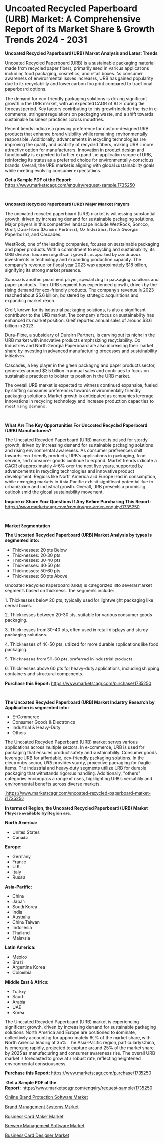 <p><h1>Uncoated Recycled Paperboard (URB) Market: A Comprehensive Report of its Market Share & Growth Trends 2024 - 2031</h1></p><p><strong>Uncoated Recycled Paperboard (URB) Market Analysis and Latest Trends</strong></p>
<p><p>Uncoated Recycled Paperboard (URB) is a sustainable packaging material made from recycled paper fibers, primarily used in various applications including food packaging, cosmetics, and retail boxes. As consumer awareness of environmental issues increases, URB has gained popularity due to its recyclability and lower carbon footprint compared to traditional paperboard options. </p><p>The demand for eco-friendly packaging solutions is driving significant growth in the URB market, with an expected CAGR of 8.1% during the forecast period. Key factors contributing to this growth include the rise in e-commerce, stringent regulations on packaging waste, and a shift towards sustainable business practices across industries. </p><p>Recent trends indicate a growing preference for custom-designed URB products that enhance brand visibility while remaining environmentally responsible. Additionally, advancements in recycling technologies are improving the quality and usability of recycled fibers, making URB a more attractive option for manufacturers. Innovation in product design and functionality is expected to further expand the application scope of URB, reinforcing its status as a preferred choice for environmentally-conscious brands. Overall, the URB market is aligning with global sustainability goals while meeting evolving consumer expectations.</p></p>
<p><strong>Get a Sample PDF of the Report:&nbsp;</strong> <a href="https://www.marketscagr.com/enquiry/request-sample/1735250?utm_campaign=1832&utm_medium=2&utm_source=Github&utm_content=ia&utm_term=18122024&utm_id=uncoated-recycled-paperboard-urb">https://www.marketscagr.com/enquiry/request-sample/1735250</a></p>
<p>&nbsp;</p>
<p><strong>Uncoated Recycled Paperboard (URB) Major Market Players</strong></p>
<p><p>The uncoated recycled paperboard (URB) market is witnessing substantial growth, driven by increasing demand for sustainable packaging solutions. Major players in this competitive landscape include WestRock, Sonoco, Greif, Dura-Fibre (Dunsirn Partners), Ox Industries, North Georgia Paperboard, and Cascades.</p><p>WestRock, one of the leading companies, focuses on sustainable packaging and paper products. With a commitment to recycling and sustainability, its URB division has seen significant growth, supported by continuous investments in technology and expanding production capacity. The company's revenue for fiscal year 2023 was approximately $18 billion, signifying its strong market presence.</p><p>Sonoco is another prominent player, specializing in packaging solutions and paper products. Their URB segment has experienced growth, driven by the rising demand for eco-friendly products. The company's revenue in 2023 reached about $5.6 billion, bolstered by strategic acquisitions and expanding market reach.</p><p>Greif, known for its industrial packaging solutions, is also a significant contributor to the URB market. The company's focus on sustainability has enhanced its market position. Greif reported annual sales of around $3.6 billion in 2023.</p><p>Dura-Fibre, a subsidiary of Dunsirn Partners, is carving out its niche in the URB market with innovative products emphasizing recyclability. Ox Industries and North Georgia Paperboard are also increasing their market share by investing in advanced manufacturing processes and sustainability initiatives.</p><p>Cascades, a key player in the green packaging and paper products sector, generates around $3.5 billion in annual sales and continues to focus on sustainable practices to bolster its position in the URB market.</p><p>The overall URB market is expected to witness continued expansion, fueled by shifting consumer preferences towards environmentally friendly packaging solutions. Market growth is anticipated as companies leverage innovations in recycling technology and increase production capacities to meet rising demand.</p></p>
<p>&nbsp;</p>
<p><strong>What Are The Key Opportunities For Uncoated Recycled Paperboard (URB) Manufacturers?</strong></p>
<p><p>The Uncoated Recycled Paperboard (URB) market is poised for steady growth, driven by increasing demand for sustainable packaging solutions and rising environmental awareness. As consumer preferences shift towards eco-friendly products, URB's applications in packaging, food service, and consumer goods continue to expand. Market trends indicate a CAGR of approximately 4-6% over the next five years, supported by advancements in recycling technologies and innovative product development. Regions like North America and Europe lead in consumption, while emerging markets in Asia-Pacific exhibit significant potential due to urbanization and industrial growth. Overall, URB presents a promising outlook amid the global sustainability movement.</p></p>
<p><strong>Inquire or Share Your Questions If Any Before Purchasing This Report:</strong> <a href="https://www.marketscagr.com/enquiry/pre-order-enquiry/1735250?utm_campaign=1832&utm_medium=2&utm_source=Github&utm_content=ia&utm_term=18122024&utm_id=uncoated-recycled-paperboard-urb">https://www.marketscagr.com/enquiry/pre-order-enquiry/1735250</a></p>
<p>&nbsp;</p>
<p><strong>Market Segmentation</strong></p>
<p><strong>The Uncoated Recycled Paperboard (URB) Market Analysis by types is segmented into:</strong></p>
<p><ul><li>Thicknesses: 20 pts Below</li><li>Thicknesses: 20-30 pts</li><li>Thicknesses: 30-40 pts</li><li>Thicknesses: 40-50 pts</li><li>Thicknesses: 50-60 pts</li><li>Thicknesses: 60 pts Above</li></ul></p>
<p><p>Uncoated Recycled Paperboard (URB) is categorized into several market segments based on thickness. The segments include: </p><p>1. Thicknesses below 20 pts, typically used for lightweight packaging like cereal boxes.</p><p>2. Thicknesses between 20-30 pts, suitable for various consumer goods packaging.</p><p>3. Thicknesses from 30-40 pts, often used in retail displays and sturdy packaging solutions.</p><p>4. Thicknesses of 40-50 pts, utilized for more durable applications like food packaging.</p><p>5. Thicknesses from 50-60 pts, preferred in industrial products.</p><p>6. Thicknesses above 60 pts for heavy-duty applications, including shipping containers and structural components.</p></p>
<p><strong>Purchase this Report:&nbsp;</strong><a href="https://www.marketscagr.com/purchase/1735250?utm_campaign=1832&utm_medium=2&utm_source=Github&utm_content=ia&utm_term=18122024&utm_id=uncoated-recycled-paperboard-urb">https://www.marketscagr.com/purchase/1735250</a></p>
<p>&nbsp;</p>
<p><strong>The Uncoated Recycled Paperboard (URB) Market Industry Research by Application is segmented into:</strong></p>
<p><ul><li>E-Commerce</li><li>Consumer Goods & Electronics</li><li>Industrial & Heavy-Duty</li><li>Others</li></ul></p>
<p><p>The Uncoated Recycled Paperboard (URB) market serves various applications across multiple sectors. In e-commerce, URB is used for packaging that ensures product safety and sustainability. Consumer goods leverage URB for affordable, eco-friendly packaging solutions. In the electronics sector, URB provides sturdy, protective packaging for fragile items. The industrial and heavy-duty segments utilize URB for durable packaging that withstands rigorous handling. Additionally, "others" categories encompass a range of uses, highlighting URB’s versatility and environmental benefits across diverse markets.</p></p>
<p><a href="https://www.marketscagr.com/uncoated-recycled-paperboard-market-r1735250?utm_campaign=1832&utm_medium=2&utm_source=Github&utm_content=ia&utm_term=18122024&utm_id=uncoated-recycled-paperboard-urb">&nbsp;https://www.marketscagr.com/uncoated-recycled-paperboard-market-r1735250</a></p>
<p><strong>In terms of Region, the Uncoated Recycled Paperboard (URB) Market Players available by Region are:</strong></p>
<p>
    <p> <strong> North America: </strong>
        <ul>
            <li>United States</li>
            <li>Canada</li>
        </ul>
        </p> 
    <p> <strong> Europe: </strong>
        <ul>
            <li>Germany</li>
            <li>France</li>
            <li>U.K.</li>
            <li>Italy</li>
            <li>Russia</li>
        </ul>
        </p> 
    <p> <strong> Asia-Pacific: </strong>
        <ul>
            <li>China</li>
            <li>Japan</li>
            <li>South Korea</li>
            <li>India</li>
            <li>Australia</li>
            <li>China Taiwan</li>
            <li>Indonesia</li>
            <li>Thailand</li>
            <li>Malaysia</li>
        </ul>
        </p> 
    <p> <strong> Latin America: </strong>
        <ul>
            <li>Mexico</li>
            <li>Brazil</li>
            <li>Argentina Korea</li>
            <li>Colombia</li>
        </ul>
        </p> 
    <p> <strong> Middle East & Africa: </strong>
        <ul>
            <li>Turkey</li>
            <li>Saudi</li>
            <li>Arabia</li>
            <li>UAE</li>
            <li>Korea</li>
        </ul>
    </p>
    </p>
<p><p>The Uncoated Recycled Paperboard (URB) market is experiencing significant growth, driven by increasing demand for sustainable packaging solutions. North America and Europe are positioned to dominate, collectively accounting for approximately 60% of the market share, with North America leading at 35%. The Asia-Pacific region, particularly China, is emerging rapidly, projected to capture around 25% of the market share by 2025 as manufacturing and consumer awareness rise. The overall URB market is forecasted to grow at a robust rate, reflecting heightened environmental consciousness.</p></p>
<p><strong>Purchase this Report: </strong><a href="https://www.marketscagr.com/purchase/1735250?utm_campaign=1832&utm_medium=2&utm_source=Github&utm_content=ia&utm_term=18122024&utm_id=uncoated-recycled-paperboard-urb">https://www.marketscagr.com/purchase/1735250</a></p>
<p>&nbsp;<strong>Get a Sample PDF of the Report:&nbsp;&nbsp;</strong><a href="https://www.marketscagr.com/enquiry/request-sample/1735250?utm_campaign=1832&utm_medium=2&utm_source=Github&utm_content=ia&utm_term=18122024&utm_id=uncoated-recycled-paperboard-urb">https://www.marketscagr.com/enquiry/request-sample/1735250</a></p>
<p><strong></strong></p>
<p><p><a href="https://www.linkedin.com/pulse/investing-online-brand-protection-software-market-octne?utm_campaign=1832&utm_medium=2&utm_source=Github&utm_content=ia&utm_term=18122024&utm_id=uncoated-recycled-paperboard-urb">Online Brand Protection Software Market</a></p><p><a href="https://www.linkedin.com/pulse/detailed-analysis-brand-management-systems-market-decision-making-nuw3e?utm_campaign=1832&utm_medium=2&utm_source=Github&utm_content=ia&utm_term=18122024&utm_id=uncoated-recycled-paperboard-urb">Brand Management Systems Market</a></p><p><a href="https://www.linkedin.com/pulse/anticipated-growth-business-card-maker-market-2024-2031-ve60e?utm_campaign=1832&utm_medium=2&utm_source=Github&utm_content=ia&utm_term=18122024&utm_id=uncoated-recycled-paperboard-urb">Business Card Maker Market</a></p><p><a href="https://www.linkedin.com/pulse/brewery-management-software-market-size-share-growth-0b5ee?utm_campaign=1832&utm_medium=2&utm_source=Github&utm_content=ia&utm_term=18122024&utm_id=uncoated-recycled-paperboard-urb">Brewery Management Software Market</a></p><p><a href="https://www.linkedin.com/pulse/exploring-business-card-designer-market-dynamics-revenue-analysis-8x9be?utm_campaign=1832&utm_medium=2&utm_source=Github&utm_content=ia&utm_term=18122024&utm_id=uncoated-recycled-paperboard-urb">Business Card Designer Market</a></p></p>
